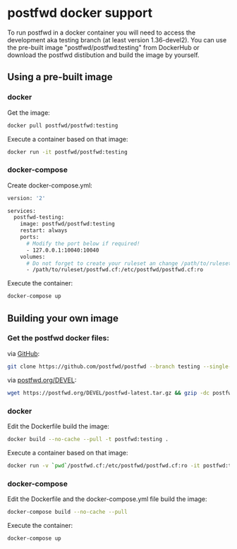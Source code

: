 # postfwd docker support

To run postfwd in a docker container you will need to access the development aka testing branch (at least version 1.36-devel2). You can use the pre-built image "postfwd/postfwd:testing" from DockerHub or download the postfwd distibution and build the image by yourself.

## Using a pre-built image

### docker

Get the image:
```bash
docker pull postfwd/postfwd:testing
```

Execute a container based on that image:
```bash
docker run -it postfwd/postfwd:testing
```

### docker-compose

Create docker-compose.yml:
```bash
version: '2'

services:
  postfwd-testing:
    image: postfwd/postfwd:testing
    restart: always
    ports:
      # Modify the port below if required!
      - 127.0.0.1:10040:10040
    volumes:
      # Do not forget to create your ruleset an change /path/to/ruleset below!
      - /path/to/ruleset/postfwd.cf:/etc/postfwd/postfwd.cf:ro
```

Execute the container:
```bash
docker-compose up
```

## Building your own image

### Get the postfwd docker files:

via [GitHub](https://github.com/postfwd/postfwd/tree/testing):
```bash
git clone https://github.com/postfwd/postfwd --branch testing --single-branch postfwd
```

via [postfwd.org/DEVEL](https://postfwd.org/DEVEL/?C=M;O=D):
```bash
wget https://postfwd.org/DEVEL/postfwd-latest.tar.gz && gzip -dc postfwd-latest.tar.gz | tar -xf - && rm postfwd-latest.tar.gz
```

### docker

Edit the Dockerfile build the image:
```bash
docker build --no-cache --pull -t postfwd:testing .
```
Execute a container based on that image:
```bash
docker run -v `pwd`/postfwd.cf:/etc/postfwd/postfwd.cf:ro -it postfwd:testing
```

### docker-compose

Edit the Dockerfile and the docker-compose.yml file build the image:
```bash
docker-compose build --no-cache --pull
```

Execute the container:
```bash
docker-compose up
```
